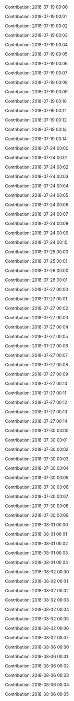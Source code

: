 Contribution: 2018-07-19 00:00

Contribution: 2018-07-19 00:01

Contribution: 2018-07-19 00:02

Contribution: 2018-07-19 00:03

Contribution: 2018-07-19 00:04

Contribution: 2018-07-19 00:05

Contribution: 2018-07-19 00:06

Contribution: 2018-07-19 00:07

Contribution: 2018-07-19 00:08

Contribution: 2018-07-19 00:09

Contribution: 2018-07-19 00:10

Contribution: 2018-07-19 00:11

Contribution: 2018-07-19 00:12

Contribution: 2018-07-19 00:13

Contribution: 2018-07-19 00:14

Contribution: 2018-07-24 00:00

Contribution: 2018-07-24 00:01

Contribution: 2018-07-24 00:02

Contribution: 2018-07-24 00:03

Contribution: 2018-07-24 00:04

Contribution: 2018-07-24 00:05

Contribution: 2018-07-24 00:06

Contribution: 2018-07-24 00:07

Contribution: 2018-07-24 00:08

Contribution: 2018-07-24 00:09

Contribution: 2018-07-24 00:10

Contribution: 2018-07-25 00:00

Contribution: 2018-07-25 00:01

Contribution: 2018-07-26 00:00

Contribution: 2018-07-26 00:01

Contribution: 2018-07-27 00:00

Contribution: 2018-07-27 00:01

Contribution: 2018-07-27 00:02

Contribution: 2018-07-27 00:03

Contribution: 2018-07-27 00:04

Contribution: 2018-07-27 00:05

Contribution: 2018-07-27 00:06

Contribution: 2018-07-27 00:07

Contribution: 2018-07-27 00:08

Contribution: 2018-07-27 00:09

Contribution: 2018-07-27 00:10

Contribution: 2018-07-27 00:11

Contribution: 2018-07-27 00:12

Contribution: 2018-07-27 00:13

Contribution: 2018-07-27 00:14

Contribution: 2018-07-30 00:00

Contribution: 2018-07-30 00:01

Contribution: 2018-07-30 00:02

Contribution: 2018-07-30 00:03

Contribution: 2018-07-30 00:04

Contribution: 2018-07-30 00:05

Contribution: 2018-07-30 00:06

Contribution: 2018-07-30 00:07

Contribution: 2018-07-30 00:08

Contribution: 2018-07-30 00:09

Contribution: 2018-08-01 00:00

Contribution: 2018-08-01 00:01

Contribution: 2018-08-01 00:02

Contribution: 2018-08-01 00:03

Contribution: 2018-08-01 00:04

Contribution: 2018-08-02 00:00

Contribution: 2018-08-02 00:01

Contribution: 2018-08-02 00:02

Contribution: 2018-08-02 00:03

Contribution: 2018-08-02 00:04

Contribution: 2018-08-02 00:05

Contribution: 2018-08-02 00:06

Contribution: 2018-08-02 00:07

Contribution: 2018-08-06 00:00

Contribution: 2018-08-06 00:01

Contribution: 2018-08-06 00:02

Contribution: 2018-08-06 00:03

Contribution: 2018-08-06 00:04

Contribution: 2018-08-06 00:05

